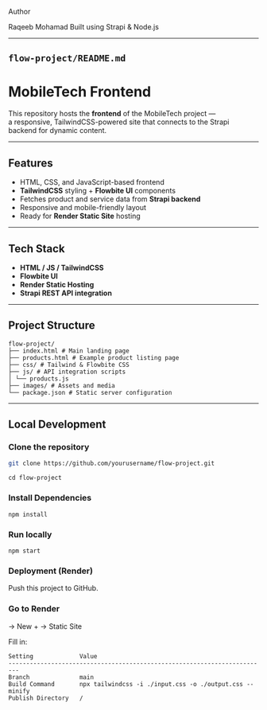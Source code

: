 Author

Raqeeb Mohamad
Built using Strapi & Node.js

---

##  `flow-project/README.md`
#  MobileTech Frontend

This repository hosts the **frontend** of the MobileTech project —  
a responsive, TailwindCSS-powered site that connects to the Strapi backend for dynamic content.

---

##  Features
- HTML, CSS, and JavaScript-based frontend
- **TailwindCSS** styling + **Flowbite UI** components
- Fetches product and service data from **Strapi backend**
- Responsive and mobile-friendly layout
- Ready for **Render Static Site** hosting

---

##  Tech Stack
- **HTML / JS / TailwindCSS**
- **Flowbite UI**
- **Render Static Hosting**
- **Strapi REST API integration**

---

##  Project Structure
```
flow-project/
├── index.html # Main landing page
├── products.html # Example product listing page
├── css/ # Tailwind & Flowbite CSS
├── js/ # API integration scripts
│ └── products.js
├── images/ # Assets and media
└── package.json # Static server configuration
```


---

##  Local Development

###  Clone the repository
```bash
git clone https://github.com/yourusername/flow-project.git
```
```
cd flow-project
```

### Install Dependencies 

```
npm install
```

### Run locally

```
npm start
```

### Deployment (Render)

Push this project to GitHub.

### Go to Render
 → New + → Static Site

Fill in:
```
Setting	            Value
-------------------------------------------------------------------------
Branch	            main
Build Command	    npx tailwindcss -i ./input.css -o ./output.css --minify
Publish Directory	/
```

